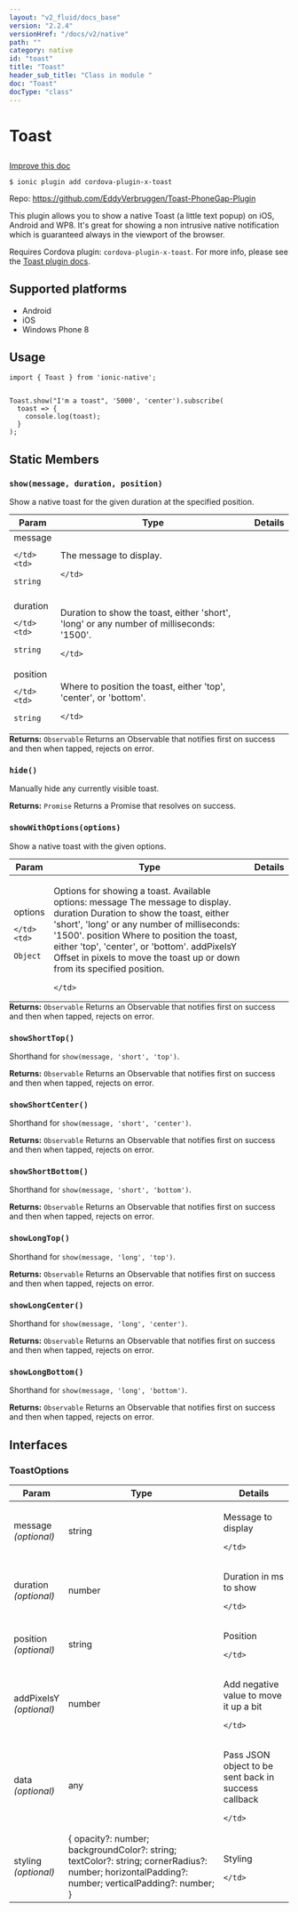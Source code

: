```yaml
---
layout: "v2_fluid/docs_base"
version: "2.2.4"
versionHref: "/docs/v2/native"
path: ""
category: native
id: "toast"
title: "Toast"
header_sub_title: "Class in module "
doc: "Toast"
docType: "class"
---
```








<h1 class="api-title">
  
  Toast
  

  

  

</h1>

<a class="improve-v2-docs" href="http://github.com/driftyco/ionic-native/edit/master/src/plugins/toast.ts#L36">
  Improve this doc
</a>



<!-- decorators -->


<pre><code>$ ionic plugin add cordova-plugin-x-toast</code></pre>
<p>Repo:
  <a href="https://github.com/EddyVerbruggen/Toast-PhoneGap-Plugin">
    https://github.com/EddyVerbruggen/Toast-PhoneGap-Plugin
  </a>
</p>

<!-- description -->

<p>This plugin allows you to show a native Toast (a little text popup) on iOS, Android and WP8. It&#39;s great for showing a non intrusive native notification which is guaranteed always in the viewport of the browser.</p>
<p>Requires Cordova plugin: <code>cordova-plugin-x-toast</code>. For more info, please see the <a href="https://github.com/EddyVerbruggen/Toast-PhoneGap-Plugin">Toast plugin docs</a>.</p>


<!-- @platforms tag -->
<h2>Supported platforms</h2>

<ul>
  <li>Android</li><li>iOS</li><li>Windows Phone 8</li>
</ul>

<!-- @platforms tag end -->


<!-- @usage tag -->

<h2>Usage</h2>

<pre><code class="lang-typescript">import { Toast } from &#39;ionic-native&#39;;


Toast.show(&quot;I&#39;m a toast&quot;, &#39;5000&#39;, &#39;center&#39;).subscribe(
  toast =&gt; {
    console.log(toast);
  }
);
</code></pre>




<!-- @property tags -->


<h2>Static Members</h2>

<div id="show"></div>
<h3><code>show(message,&nbsp;duration,&nbsp;position)</code>
  
</h3>




Show a native toast for the given duration at the specified position.



<table class="table param-table" style="margin:0;">
  <thead>
  <tr>
    <th>Param</th>
    <th>Type</th>
    <th>Details</th>
  </tr>
  </thead>
  <tbody>
  
  <tr>
    <td>
      message
      
      
    </td>
    <td>
      
<code>string</code>
    </td>
    <td>
      <p>The message to display.</p>

      
    </td>
  </tr>
  
  <tr>
    <td>
      duration
      
      
    </td>
    <td>
      
<code>string</code>
    </td>
    <td>
      <p>Duration to show the toast, either &#39;short&#39;, &#39;long&#39; or any number of milliseconds: &#39;1500&#39;.</p>

      
    </td>
  </tr>
  
  <tr>
    <td>
      position
      
      
    </td>
    <td>
      
<code>string</code>
    </td>
    <td>
      <p>Where to position the toast, either &#39;top&#39;, &#39;center&#39;, or &#39;bottom&#39;.</p>

      
    </td>
  </tr>
  
  </tbody>
</table>





<div class="return-value" markdown="1">
  <i class="icon ion-arrow-return-left"></i>
  <b>Returns:</b> 
<code>Observable</code> Returns an Observable that notifies first on success and then when tapped, rejects on error.
</div>



<div id="hide"></div>
<h3><code>hide()</code>
  
</h3>


Manually hide any currently visible toast.






<div class="return-value" markdown="1">
  <i class="icon ion-arrow-return-left"></i>
  <b>Returns:</b> 
<code>Promise</code> Returns a Promise that resolves on success.
</div>



<div id="showWithOptions"></div>
<h3><code>showWithOptions(options)</code>
  
</h3>




Show a native toast with the given options.



<table class="table param-table" style="margin:0;">
  <thead>
  <tr>
    <th>Param</th>
    <th>Type</th>
    <th>Details</th>
  </tr>
  </thead>
  <tbody>
  
  <tr>
    <td>
      options
      
      
    </td>
    <td>
      
<code>Object</code>
    </td>
    <td>
      <p>Options for showing a toast. Available options:
  message  The message to display.
  duration  Duration to show the toast, either &#39;short&#39;, &#39;long&#39; or any number of milliseconds: &#39;1500&#39;.
  position  Where to position the toast, either &#39;top&#39;, &#39;center&#39;, or &#39;bottom&#39;.
  addPixelsY  Offset in pixels to move the toast up or down from its specified position.</p>

      
    </td>
  </tr>
  
  </tbody>
</table>





<div class="return-value" markdown="1">
  <i class="icon ion-arrow-return-left"></i>
  <b>Returns:</b> 
<code>Observable</code> Returns an Observable that notifies first on success and then when tapped, rejects on error.
</div>



<div id="showShortTop"></div>
<h3><code>showShortTop()</code>
  
</h3>




Shorthand for `show(message, 'short', 'top')`.






<div class="return-value" markdown="1">
  <i class="icon ion-arrow-return-left"></i>
  <b>Returns:</b> 
<code>Observable</code> Returns an Observable that notifies first on success and then when tapped, rejects on error.
</div>



<div id="showShortCenter"></div>
<h3><code>showShortCenter()</code>
  
</h3>




Shorthand for `show(message, 'short', 'center')`.






<div class="return-value" markdown="1">
  <i class="icon ion-arrow-return-left"></i>
  <b>Returns:</b> 
<code>Observable</code> Returns an Observable that notifies first on success and then when tapped, rejects on error.
</div>



<div id="showShortBottom"></div>
<h3><code>showShortBottom()</code>
  
</h3>




Shorthand for `show(message, 'short', 'bottom')`.






<div class="return-value" markdown="1">
  <i class="icon ion-arrow-return-left"></i>
  <b>Returns:</b> 
<code>Observable</code> Returns an Observable that notifies first on success and then when tapped, rejects on error.
</div>



<div id="showLongTop"></div>
<h3><code>showLongTop()</code>
  
</h3>




Shorthand for `show(message, 'long', 'top')`.






<div class="return-value" markdown="1">
  <i class="icon ion-arrow-return-left"></i>
  <b>Returns:</b> 
<code>Observable</code> Returns an Observable that notifies first on success and then when tapped, rejects on error.
</div>



<div id="showLongCenter"></div>
<h3><code>showLongCenter()</code>
  
</h3>




Shorthand for `show(message, 'long', 'center')`.






<div class="return-value" markdown="1">
  <i class="icon ion-arrow-return-left"></i>
  <b>Returns:</b> 
<code>Observable</code> Returns an Observable that notifies first on success and then when tapped, rejects on error.
</div>



<div id="showLongBottom"></div>
<h3><code>showLongBottom()</code>
  
</h3>




Shorthand for `show(message, 'long', 'bottom')`.






<div class="return-value" markdown="1">
  <i class="icon ion-arrow-return-left"></i>
  <b>Returns:</b> 
<code>Observable</code> Returns an Observable that notifies first on success and then when tapped, rejects on error.
</div>




<!-- methods on the class -->



<!-- other classes -->

<!-- end other classes -->

<!-- interfaces -->

<h2><a class="anchor" name="interfaces" href="#interfaces"></a>Interfaces</h2>


<h3><a class="anchor" name="ToastOptions" href="#ToastOptions"></a>ToastOptions</h3>


<table class="table param-table" style="margin:0;">
  <thead>
  <tr>
    <th>Param</th>
    <th>Type</th>
    <th>Details</th>
  </tr>
  </thead>
  <tbody>
  
  <tr>
    <td>
      message
      <div><em>(optional)</em></div>
    </td>
    <td>
      string
    </td>
    <td>
      <p>Message to display</p>

    </td>
  </tr>
  
  <tr>
    <td>
      duration
      <div><em>(optional)</em></div>
    </td>
    <td>
      number
    </td>
    <td>
      <p>Duration in ms to show</p>

    </td>
  </tr>
  
  <tr>
    <td>
      position
      <div><em>(optional)</em></div>
    </td>
    <td>
      string
    </td>
    <td>
      <p>Position</p>

    </td>
  </tr>
  
  <tr>
    <td>
      addPixelsY
      <div><em>(optional)</em></div>
    </td>
    <td>
      number
    </td>
    <td>
      <p>Add negative value to move it up a bit</p>

    </td>
  </tr>
  
  <tr>
    <td>
      data
      <div><em>(optional)</em></div>
    </td>
    <td>
      any
    </td>
    <td>
      <p>Pass JSON object to be sent back in success callback</p>

    </td>
  </tr>
  
  <tr>
    <td>
      styling
      <div><em>(optional)</em></div>
    </td>
    <td>
      {
    opacity?: number;
    backgroundColor?: string;
    textColor?: string;
    cornerRadius?: number;
    horizontalPadding?: number;
    verticalPadding?: number;
  }
    </td>
    <td>
      <p>Styling</p>

    </td>
  </tr>
  
  </tbody>
</table>





<!-- end interfaces -->

<!-- related link --><!-- end content block -->


<!-- end body block -->

